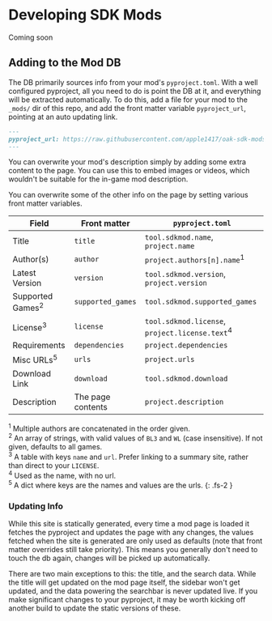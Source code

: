 # Developing SDK Mods
Coming soon

## Adding to the Mod DB
The DB primarily sources info from your mod's `pyproject.toml`. With a well configured pyproject,
all you need to do is point the DB at it, and everything will be extracted automatically. To do
this, add a file for your mod to the `_mods/` dir of this repo, and add the front matter variable
`pyproject_url`, pointing at an auto updating link.

```md
---
pyproject_url: https://raw.githubusercontent.com/apple1417/oak-sdk-mods/master/abcd/pyproject.toml
---
```

You can overwrite your mod's description simply by adding some extra content to the page. You can
use this to embed images or videos, which wouldn't be suitable for the in-game mod description.

You can overwrite some of the other info on the page by setting various front matter variables.

Field                       | Front matter      | `pyproject.toml`
----------------------------|-------------------|-------------
Title                       | `title`           | `tool.sdkmod.name`, `project.name`
Author(s)                   | `author`          | `project.authors[n].name`<sup>1</sup>
Latest Version              | `version`         | `tool.sdkmod.version`, `project.version`
Supported Games<sup>2</sup> | `supported_games` | `tool.sdkmod.supported_games`
License<sup>3</sup>         | `license`         | `tool.sdkmod.license`, `project.license.text`<sup>4</sup>
Requirements                | `dependencies`    | `project.dependencies`
Misc URLs<sup>5</sup>       | `urls`            | `project.urls`
Download Link               | `download`        | `tool.sdkmod.download`
Description                 | The page contents | `project.description`

<sup>1</sup> Multiple authors are concatenated in the order given.    
<sup>2</sup> An array of strings, with valid values of `BL3` and `WL` (case insensitive). If not
             given, defaults to all games.    
<sup>3</sup> A table with keys `name` and `url`. Prefer linking to a summary site, rather than
             direct to your `LICENSE`.    
<sup>4</sup> Used as the name, with no url.    
<sup>5</sup> A dict where keys are the names and values are the urls.
{: .fs-2 }

### Updating Info
While this site is statically generated, every time a mod page is loaded it fetches the pyproject
and updates the page with any changes, the values fetched when the site is generated are only used
as defaults (note that front matter overrides still take priority). This means you generally don't
need to touch the db again, changes will be picked up automatically.

There are two main exceptions to this: the title, and the search data. While the title will get
updated on the mod page itself, the sidebar won't get updated, and the data powering the searchbar
is never updated live. If you make significant changes to your pyproject, it may be worth kicking
off another build to update the static versions of these.

